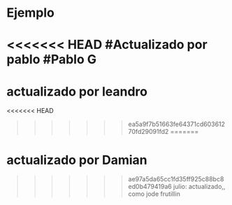 # Ejemplo
<<<<<<< HEAD
#Actualizado por pablo #Pablo G
=======
# actualizado por leandro
<<<<<<< HEAD
>>>>>>> ea5a9f7b51663fe64371cd60361270fd29091fd2
=======
# actualizado por Damian
>>>>>>> ae97a5da65cc1fd35ff925c88bc8ed0b479419a6
julio: actualizado,, como jode frutillin